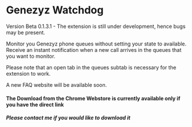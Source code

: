 # Genezyz Watchdog

Version Beta 0.1.3.1 - The extension is still under development, hence bugs may be present.

Monitor you Genezyz phone queues without setting your state to available. Receive an instant notification when a new call arrives in the queues that you want to monitor.

Please note that an open tab in the queues subtab is necessary for the extension to work.

A new FAQ website will be available soon.


#### The Download from the Chrome Webstore is currently available only if you have the direct link
##### Please contact me if you would like to download it